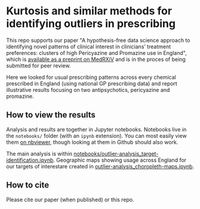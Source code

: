 # Kurtosis and similar methods for identifying outliers in prescribing

This repo supports our paper "A hypothesis-free data science approach to identifying novel patterns of clinical interest in clinicians’ treatment preferences: clusters of high Pericyazine and Promazine use in England", which is [available as a preprint on MedRXiV](https://www.medrxiv.org/content/10.1101/2022.03.22.22272504v1) and is in the proces of being submitted for peer review. 

Here we looked for usual prescribing patterns across every chemical prescribed in England (using national GP prescribing data) and report illustrative results focusing on two antipsychotics, pericyazine and promazine. 

## How to view the results

Analysis and results are together in Jupyter notebooks. Notebooks live in the `notebooks/` folder (with an `ipynb` extension). You can most easily view them [on
nbviewer](https://nbviewer.jupyter.org/github/ebmdatalab/<repo>/tree/master/notebooks/), though looking at them in Github should also work.

The main analysis is within [notebooks/outlier-analysis_target-identification.ipynb](https://github.com/ebmdatalab/kurtosis-pericyazine/blob/master/notebooks/outlier-analysis_target-identification.ipynb). Geographic maps showing usage across England for our targets of interestare created in [outlier-analysis_choropleth-maps.ipynb](https://github.com/ebmdatalab/kurtosis-pericyazine/blob/master/notebooks/outlier-analysis_choropleth-maps.ipynb).

## How to cite

Please cite our paper (when published) or this repo.
